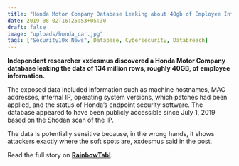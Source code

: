 ```yaml
---
title: "Honda Motor Company Database Leaking about 40gb of Employee Information"
date: 2019-08-02T16:25:53+05:30
draft: false
image: "uploads/honda_car.jpg"
tags: ["Security10x News", Database, Cybersecurity, Databreach]
---
```



**Independent researcher xxdesmus discovered a Honda Motor Company database leaking the data of 134 million rows, roughly 40GB,  of employee information.**

The exposed data included information such as machine hostnames, MAC addresses, internal IP, operating system versions, which patches had been applied, and the status of Honda’s endpoint security software. The database appeared to have been publicly accessible since July 1, 2019 based on the Shodan scan of the IP. 

The data is potentially sensitive because, in the wrong hands, it shows attackers exactly where the soft spots are, xxdesmus said in the post. 

Read the full story on **[RainbowTabl](https://rainbowtabl.es/2019/07/31/honda-motor-company-leak/)**.